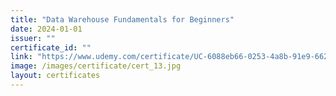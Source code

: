 ```yaml
---
title: "Data Warehouse Fundamentals for Beginners"
date: 2024-01-01
issuer: ""
certificate_id: ""
link: "https://www.udemy.com/certificate/UC-6088eb66-0253-4a8b-91e9-662221c3ee12/"
image: /images/certificate/cert_13.jpg
layout: certificates
---
```

